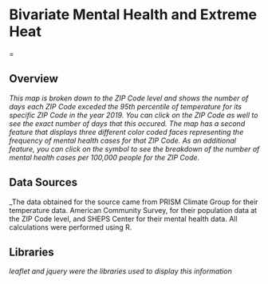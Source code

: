 # Bivariate Mental Health and Extreme Heat
=

**Overview** <br>
--
_This map is broken down to the ZIP Code level and shows the number of days each ZIP Code exceded the 95th percentile of temperature for its specific ZIP Code in the year 2019. You can click on the ZIP Code as well to see the exact number of days that this occured. The map has a second feature that displays three different color coded faces representing the frequency of mental health cases for that ZIP Code. As an additional feature, you can click on the symbol to see the breakdown of the number of mental health cases per 100,000 people for the ZIP Code._<br>

**Data Sources** <br>
--
_The data obtained for the source came from PRISM Climate Group for their temperature data. American Community Survey, for their population data at the ZIP Code level, and SHEPS Center for their mental health data. All calculations were performed using R.<br>


**Libraries**
--
_leaflet and jquery were the libraries used to display this information_
